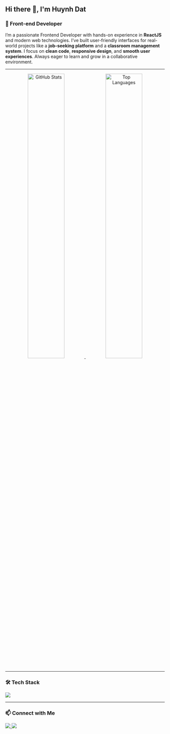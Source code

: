 <h2 align="start">Hi there 👋, I'm Huynh Dat</h2>

<h3 align="start">🚀 Front-end Developer</h3>

<p align="start">
I’m a passionate Frontend Developer with hands-on experience in <b>ReactJS</b> and modern web technologies.  
I’ve built user-friendly interfaces for real-world projects like a <b>job-seeking platform</b> and a <b>classroom management system</b>.  
I focus on <b>clean code</b>, <b>responsive design</b>, and <b>smooth user experiences</b>.  
Always eager to learn and grow in a collaborative environment.
</p>

---

<div align="center">
  <a href="https://github.com/1dathuynh" title="Huynh Dat">
    <img width="48%" 
         src="https://github-readme-stats.vercel.app/api?username=1dathuynh&theme=synthwave&show_icons=true" 
         alt="GitHub Stats" />
  </a>
  
  <a href="https://github.com/1dathuynh" title="Huynh Dat">
    <img width="48%" 
         src="https://github-readme-stats.vercel.app/api/top-langs/?username=1dathuynh&layout=compact&theme=synthwave" 
         alt="Top Languages" />
  </a>
</div>

---

<h3 align="start">🛠️ Tech Stack</h3>

<p align="start">
  <img src="https://skillicons.dev/icons?i=react,html,css,js,ts,tailwind,bootstrap,git,github,vite,sass,nextjs,nodejs,nestjs,mongodb" />
</p>

---

<h3 align="start">📫 Connect with Me</h3>

<p align="start">
  <a href="https://www.linkedin.com/in/huynhdat" target="_blank">
    <img src="https://img.shields.io/badge/LinkedIn-0077B5?logo=linkedin&logoColor=white" />
  </a>
  <a href="mailto:dathuynh1221212@gmail.com">
    <img src="https://img.shields.io/badge/Gmail-D14836?logo=gmail&logoColor=white" />
  </a>
</p>
